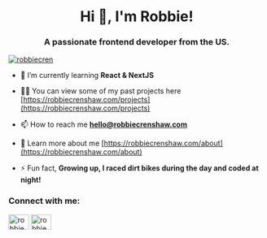 <h1 align="center">Hi 👋, I'm Robbie!</h1>
<h3 align="center">A passionate frontend developer from the US.</h3>

<p align="left"> <a href="https://twitter.com/robbiecren" target="blank"><img src="https://img.shields.io/twitter/follow/robbiecren?logo=twitter&style=for-the-badge" alt="robbiecren" /></a> </p>

- 🌱 I’m currently learning **React & NextJS**

- 👨‍💻 You can view some of my past projects here [https://robbiecrenshaw.com/projects](https://robbiecrenshaw.com/projects)

- 📫 How to reach me **hello@robbiecrenshaw.com**

- 📄 Learn more about me [https://robbiecrenshaw.com/about](https://robbiecrenshaw.com/about)

- ⚡ Fun fact, **Growing up, I raced dirt bikes during the day and coded at night!**

<h3 align="left">Connect with me:</h3>
<p align="left">
<a href="https://codepen.io/robbiecren07" target="blank"><img align="center" src="https://raw.githubusercontent.com/rahuldkjain/github-profile-readme-generator/master/src/images/icons/Social/codepen.svg" alt="robbiecren07" height="30" width="40" /></a>
<a href="https://twitter.com/robbiecren" target="blank"><img align="center" src="https://raw.githubusercontent.com/rahuldkjain/github-profile-readme-generator/master/src/images/icons/Social/twitter.svg" alt="robbiecren" height="30" width="40" /></a>
</p>
